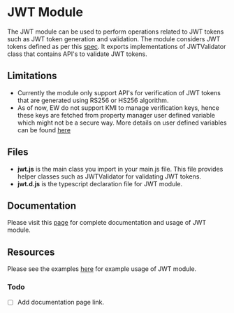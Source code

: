 # JWT Module

The JWT module can be used to perform operations related to JWT tokens such as JWT token generation and validation. The module considers JWT tokens defined as per this [spec](https://www.rfc-editor.org/rfc/rfc7519). It exports implementations of JWTValidator class that contains API's to validate JWT tokens. 

## Limitations
- Currently the module only support API's for verification of JWT tokens that are generated using RS256 or HS256 algorithm.
- As of now, EW do not support KMI to manage verification keys, hence these keys are fetched from property manager user defined variable which might not be a secure way. More details on user defined variables can be found [here](https://techdocs.akamai.com/property-mgr/docs/user-defined-vars)

## Files
* **jwt.js** is the main class you import in your main.js file. This file provides helper classes such as JWTValidator for validating JWT tokens.
* **jwt.d.js** is the typescript declaration file for JWT module.

## Documentation
Please visit this [page](https://) for complete documentation and usage of JWT module.

## Resources
Please see the examples [here](../examples/) for example usage of JWT module.

### Todo
- [ ] Add documentation page link.